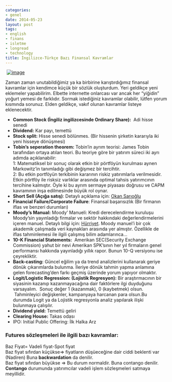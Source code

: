 ```yaml
---
categories:
- genel
date: 2014-05-23
layout: post
tags:
- english
- finans
- isletme
- longread
- technology
title: İngilizce-Türkçe Bazı Finansal Kavramlar
---
```


  

 [![image](/images/finance-report.jpg)](https://www.mint.com/blog/wp-content/uploads/2012/10/finance-report.jpg)

Zaman zaman unutabildiğimiz ya ka birbirine karıştırdığımız finansal kavramlar için kendimce küçük bir sözlük oluşturdum. Yeri geldikçe yeni eklemeler yapabilirim. Elbette internette onlarcası var ancak her “yiğidin” yoğurt yemesi de farklıdır. Sormak istediğiniz kavramlar olabilir, lütfen yorum kısmında sorunuz. Elden geldikçe, vakıf olunan kavramlar listeye eklenecektir.

- **Common Stock (İngiliz ingilizcesinde Ordinary Share):**  Adi hisse senedi
- **Dividend:** Kar payı, temettü
- **Stock split:** Hisse senedi bölünmes. (Bir hissenin şirketin kararıyla iki yeni hisseye dönüşmesi)
- **Tobin’s seperation theorem:** Tobin’in ayrım teorisi: James Tobin tarafından ortaya atılan teori. Bu teoriye göre bir yatırım süreci iki ayrı adımda açıklanabilir:  
    1: Matematiksel bir sonuç olarak etkin bir pörtföyün kurulması aynen Markowitz’in tanımladığı gibi değişmez bir tercihtir.  
    2: Bu etkin portföyün terkibinin kararının riskiz yatırımlarla verilmesidir.  
    Etkin pörtföy ile risksiz varlıklar arasında optimal tahsis yatırımcının tercihine kalmıştır. Öyle ki bu ayrım sermaye piyasası doğrusu ve CAPM kavramının inşa edilmesinde büyük rol oynar.
- **Short Sell (Açığa satış)**: Detaylı açıklama için: [Okan Sarıoğlu](http://www.okansarioglu.com/aciga_satis_nedir)
- **Financial Failure/Corporate Failure**: Finansal başarısızlık (Bir firmanın iflas ve benzeri durumları)
- **Moody’s Manual:** Moody’ Manueli: Kredi derecelendirme kuruluşu Moody’sin yayınladığı firmalar ve sektör hakkındaki değerlendirmelerini içeren manuel. Detaylı bilgi için: [Hürriyet](http://www.hurriyet.com.tr/ekonomi/20626051.asp). Moody manuel’i bir çok akademik çalışmada veri kaynakları arasında yer almıştır. Özellikle de iflas tahminlemesi ile ilgili çalışmış bilim adamlarınca…
- **10-K Financial Statements:**  Amerikan SEC(Security Exchange Commission) yahut bir nevi Amerikan SPK’sının her yıl firmaların genel performansı hakkında yayınladığı yıllık rapor. Bunun 10-Q versiyonu ise çeyrekliktir.
- **Back-casting:** Güncel eğilim ya da trend analizlerini kullanarak geriye dönük çıkarımlarda bulunma. İleriye dönük tahmin yapma anlamına gelen forecasting’den farkı geçmiş üzerinde yorum yapıyor olmaktır.
- **Logit/Logistic Regression: (Lojistik Regresyon):** Bir araştırmacının bir siyasinin kazanıp kazanmayacağına dair faktörlere ilgi duyduğunu varsayalım.  Sonuç değer 1 (kazanmak), 0 (kaybetmek) olsun.  Tahminleyici değişkenler, kampanyaya harcanan para olsun.Bu durumda Logit ya da Lojistik regresyonla analiz yapılarak ilişki bulunmaya çalışılır.
- **Dividend yield:** Temettü geliri
- **Clearing House:** Takas odası
- IPO: Initial Public Offering: İlk Halka Arz

### Futures sözleşmeleri ile ilgili bazı kavramlar:

Baz Fiyat= Vadeli fiyat-Spot fiyat  
Baz fiyat sıfırdan küçükse=> fiyatların düşüeceğine dair ciddi beklenti var (Nadiren) Buna **backwardation** da denilir.  
Baz fiyat sıfırdan büyükse => Bu durum normaldir. Buna contango denilir. **Contango** durumunda yatırımcılar vadeli işlem sözleşmeleri satmaya meyillidir.
